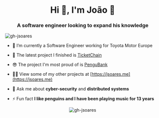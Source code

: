 <h1 align="center">Hi 👋, I'm João 🐧</h1>
<h3 align="center">A software engineer looking to expand his knowledge</h3>

<p align="left"> <img src="https://komarev.com/ghpvc/?username=gh-jsoares&label=Profile%20views&color=0e75b6&style=flat" alt="gh-jsoares" /> </p>

- 🔭 I’m currently a Software Engineer working for Toyota Motor Europe

- 🥳 The latest project I finished is [TicketChain](https://jsoares.me/projects/ticketchain)

- 😎 The project I'm most proud of is [PenguBank](https://jsoares.me/projects/pengubank)

- 👨‍💻 View some of my other projects at [https://jsoares.me](https://jsoares.me)

- 💬 Ask me about **cyber-security** and **distributed systems**

- ⚡ Fun fact **I like penguins and I have been playing music for 13 years**

<p align="center"><img src="https://github-readme-stats.vercel.app/api?username=gh-jsoares&show_icons=true&title_color=e6b450&text_color=565b66&bg_color=0b0e14&locale=en" alt="gh-jsoares" /></p>
